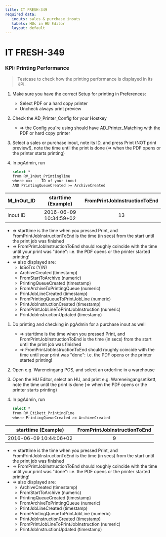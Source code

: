 ```yaml
---
title: IT FRESH-349
required data:
   inouts: sales & purchase inouts 
   labels: HUs in HU Editor   
   layout: default
---
```


# IT FRESH-349
### KPI: Printing Performance
> Testcase to check how the printing 
> performance is displayed in its KPI.


1. Make sure you have the correct Setup for printing in Preferences:
	
	* Select PDF or a hard copy printer
	* Uncheck always print preview
	
1. Check the AD_Printer_Config for your Hostkey

	* => the Config you're using should have AD_Printer_Matching with the PDF or hard copy printer
	
1. Select a sales or purchase inout, note its ID, and press Print (NOT print preview!), note the time until the print is done (=> when the PDF opens or the printer starts printing)

1. In pgAdmin, run


	```sh
	select *
	from RV_InOut_PrintingTime
	where xxx -- ID of your inout
	AND PrintingQueueCreated >= ArchiveCreated
	``` 

|	M_InOut_ID	|	starttime (Example)		|	FromPrintJobInstructionToEnd	|
| -------------	|:-------------------------:|:---------------------------------:|
|	inout ID	|	2016-06-09 10:34:59+02	|	13								|
	

* => starttime is the time when you pressed Print, and FromPrintJobInstructionToEnd is the time (in secs) from the start until the print job was finished
* => FromPrintJobInstructionToEnd should roughly coincide with the time until your print was "done": i.e. the PDF opens or the printer started printing!
* => also displayed are:
	* IsSoTrx (Y/N)
	* ArchiveCreated (timestamp)
	* FromStartToArchive (numeric)
	* PrintingQueueCreated (timestamp)
	* FromArchiveToPrintingQueue (numeric)
	* PrintJobLineCreated (timestamp)
	* FromPrintingQueueToPrintJobLine (numeric)
	* PrintJobInstructionCreated (timestamp)
	* FromPrintJobLineToPrintJobInstruction (numeric)
	* PrintJobInstructionUpdated (timestamp)


1. Do printing and checking in pgAdmin for a purchase inout as well

	* => starttime is the time when you pressed Print, and FromPrintJobInstructionToEnd is the time (in secs) from the start until the print job was finished
	* => FromPrintJobInstructionToEnd should roughly coincide with the time until your print was "done": i.e. the PDF opens or the printer started printing!
	
1. Open e.g. Wareneingang POS, and select an orderline in a warehouse

1. Open the HU Editor, select an HU, and print e.g. Wareneingangsetikett, note the time until the print is done (=> when the PDF opens or the printer starts printing)

1. In pgAdmin, run


	```sh
	select *
	from RV_Etikett_PrintingTime
	where PrintingQueueCreated >= ArchiveCreated
	``` 

|	starttime (Example)		|	FromPrintJobInstructionToEnd	|
|:-------------------------:|:---------------------------------:|
|	2016-06-09 10:44:06+02	|	9								|

	

* => starttime is the time when you pressed Print, and FromPrintJobInstructionToEnd is the time (in secs) from the start until the print job was finished
* => FromPrintJobInstructionToEnd should roughly coincide with the time until your print was "done": i.e. the PDF opens or the printer started printing!
* => also displayed are:
	* ArchiveCreated (timestamp)
	* FromStartToArchive (numeric)
	* PrintingQueueCreated (timestamp)
	* FromArchiveToPrintingQueue (numeric)
	* PrintJobLineCreated (timestamp)
	* FromPrintingQueueToPrintJobLine (numeric)
	* PrintJobInstructionCreated (timestamp)
	* FromPrintJobLineToPrintJobInstruction (numeric)
	* PrintJobInstructionUpdated (timestamp)
		
	
